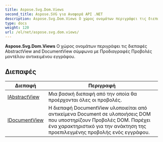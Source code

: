 ```yaml
---
title: Aspose.Svg.Dom.Views
second_title: Aspose.SVG για Αναφορά API .NET
description: Aspose.Svg.Dom.Views Ο χώρος ονομάτων περιγράφει τις διεπαφές AbstractView and DocumentView σύμφωνα με Προδιαγραφές Προβολές μοντέλου αντικειμένου εγγράφου.
type: docs
weight: 120
url: /el/net/aspose.svg.dom.views/
---
```

**Aspose.Svg.Dom.Views** Ο χώρος ονομάτων περιγράφει τις διεπαφές AbstractView and DocumentView σύμφωνα με Προδιαγραφές Προβολές μοντέλου αντικειμένου εγγράφου.

## Διεπαφές

| Διεπαφή | Περιγραφή |
| --- | --- |
| [IAbstractView](./iabstractview/) | Μια βασική διεπαφή από την οποία θα προέρχονται όλες οι προβολές. |
| [IDocumentView](./idocumentview/) | Η διεπαφή DocumentView υλοποιείται από αντικείμενα Document σε υλοποιήσεις DOM που υποστηρίζουν Προβολές DOM. Παρέχει ένα χαρακτηριστικό για την ανάκτηση της προεπιλεγμένης προβολής ενός εγγράφου. |


